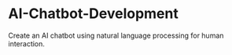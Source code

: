 # AI-Chatbot-Development
Create an AI chatbot using natural language processing for human interaction.
